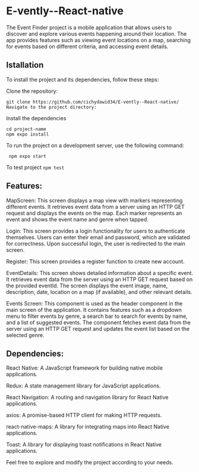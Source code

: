 # E-vently--React-native 
The Event Finder project is a mobile application that allows users to discover and explore various events happening around their location. The app provides features such as viewing event locations on a map, searching for events based on different criteria, and accessing event details.

## Istallation
To install the project and its dependencies, follow these steps:

Clone the repository:
```
git clone https://github.com/cichydawid34/E-vently--React-native/
Navigate to the project directory:
```
Install the dependencies 
```
cd project-name
npm expo install
```

To run the project on a development server, use the following command:

``` npm expo start```

To test project
```npm test```
## Features:

MapScreen: This screen displays a map view with markers representing different events. It retrieves event data from a server using an HTTP GET request and displays the events on the map. Each marker represents an event and shows the event name and genre when tapped.

Login: This screen provides a login functionality for users to authenticate themselves. Users can enter their email and password, which are validated for correctness. Upon successful login, the user is redirected to the main screen.

Register: This screen provides a register function to create new account.

EventDetails: This screen shows detailed information about a specific event. It retrieves event data from the server using an HTTP GET request based on the provided eventId. The screen displays the event image, name, description, date, location on a map (if available), and other relevant details.

Events Screen: This component is used as the header component in the main screen of the application. It contains features such as a dropdown menu to filter events by genre, a search bar to search for events by name, and a list of suggested events. The component fetches event data from the server using an HTTP GET request and updates the event list based on the selected genre.

## Dependencies:

React Native: A JavaScript framework for building native mobile applications.

Redux: A state management library for JavaScript applications.

React Navigation: A routing and navigation library for React Native applications.

axios: A promise-based HTTP client for making HTTP requests.

react-native-maps: A library for integrating maps into React Native applications.

Toast: A library for displaying toast notifications in React Native applications.

Feel free to explore and modify the project according to your needs.
